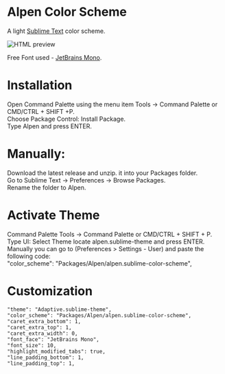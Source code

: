 # Alpen Color Scheme

A light [Sublime Text](https://www.sublimetext.com) color scheme. 

![HTML preview](../main/docs/view.png)

Free Font used - [JetBrains Mono](https://www.jetbrains.com/lp/mono/).

# Installation

Open Command Palette using the menu item Tools → Command Palette or CMD/CTRL + SHIFT +P.\
Choose Package Control: Install Package.\
Type Alpen and press ENTER.

# Manually:

Download the latest release and unzip. it into your Packages folder.\
Go to Sublime Text → Preferences → Browse Packages.\
Rename the folder to Alpen.

# Activate Theme

Command Palette Tools → Command Palette or CMD/CTRL + SHIFT + P.\
Type UI: Select Theme locate alpen.sublime-theme and press ENTER.\
Manually you can go to (Preferences > Settings - User) and paste the following code:\
"color_scheme": "Packages/Alpen/alpen.sublime-color-scheme",

# Customization

	"theme": "Adaptive.sublime-theme",
	"color_scheme": "Packages/Alpen/alpen.sublime-color-scheme",	
	"caret_extra_bottom": 1,
	"caret_extra_top": 1,
	"caret_extra_width": 0,	
	"font_face": "JetBrains Mono",
	"font_size": 10,	
	"highlight_modified_tabs": true,
	"line_padding_bottom": 1,
	"line_padding_top": 1,
